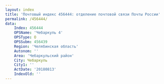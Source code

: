 ```yaml
---
layout: index
title: 'Почтовый индекс 456444: отделение почтовой связи Почты России'
permalink: /456444/
data:
    Index: 456444
    OPSName: 'Чебаркуль 4'
    OPSType: О
    OPSSubm: 456439
    Region: 'Челябинская область'
    Autonom: ''
    Area: 'Чебаркульский район'
    City: Чебаркуль
    City1: ''
    ActDate: '20180813'
    IndexOld: ''
---
```

